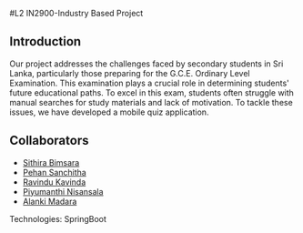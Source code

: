 #L2 IN2900-Industry Based Project

## Introduction
Our project addresses the challenges faced by secondary students in Sri Lanka, particularly those preparing for the G.C.E. Ordinary Level Examination. This examination plays a crucial role in determining students' future educational paths. To excel in this exam, students often struggle with manual searches for study materials and lack of motivation. To tackle these issues, we have developed a mobile quiz application.

## Collaborators
 - [Sithira Bimsara](https://github.com/SBimsara)
 - [Pehan Sanchitha](https://github.com/pehansanchitha)
 - [Ravindu Kavinda](https://github.com/KARkavinda)
 - [Piyumanthi Nisansala](https://github.com/Piyumanthi)
 - [Alanki Madara](https://github.com/AlankiMadara)

Technologies: SpringBoot
